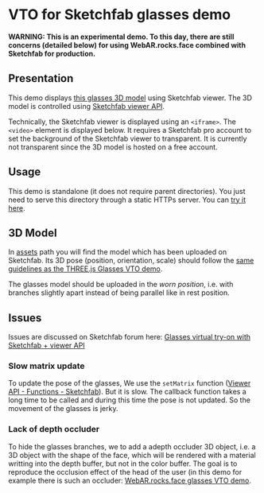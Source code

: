 # VTO for Sketchfab glasses demo

**WARNING: This is an experimental demo. To this day, there are still concerns (detailed below) for using WebAR.rocks.face combined with Sketchfab for production.**


## Presentation

This demo displays [this glasses 3D model](https://sketchfab.com/3d-models/glasses2-96bb6b6ef7664d2a936192f138fa0507) using Sketchfab viewer.
The 3D model is controlled using [Sketchfab viewer API](https://sketchfab.com/developers/viewer).

Technically, the Sketchfab viewer is displayed using an `<iframe>`. The `<video>` element is displayed below.
It requires a Sketchfab pro account to set the background of the Sketchfab viewer to transparent. It is currently not transparent since the 3D model is hosted on a free account.


## Usage

This demo is standalone (it does not require parent directories). You just need to serve this directory through a static HTTPs server. You can [try it here](https://webar.rocks/demos/face/VTO4Sketchfab/glasses/).


## 3D Model

In [assets](assets) path you will find the model which has been uploaded on Sketchfab.
Its 3D pose (position, orientation, scale) should follow the [same guidelines as the THREE.js Glasses VTO demo](/demos/VTOGlasses#positioning-and-scaling).

The glasses model should be uploaded in the *worn position*, i.e. with branches slightly apart instead of being parallel like in rest position.


## Issues

Issues are discussed on Sketchfab forum here: [Glasses virtual try-on with Sketchfab + viewer API](https://forum.sketchfab.com/t/glasses-virtual-try-on-with-sketchfab-viewer-api/41816/4)



### Slow matrix update

To update the pose of the glasses, We use the `setMatrix` function ([Viewer API - Functions - Sketchfab](https://sketchfab.com/developers/viewer/functions#api-setMatrix)). But it is slow. The callback function takes a long time to be called and during this time the pose is not updated. So the movement of the glasses is jerky.


### Lack of depth occluder

To hide the glasses branches, we to add a adepth occluder 3D object, i.e. a 3D object with the shape of the face, which will be rendered with a material writting into the depth buffer, but not in the color buffer. The goal is to reproduce the occlusion effect of the head of the user (in this demo for example there is such an occluder: [WebAR.rocks.face glasses VTO demo](https://webar.rocks/demos/face/demos/VTOGlasses/).